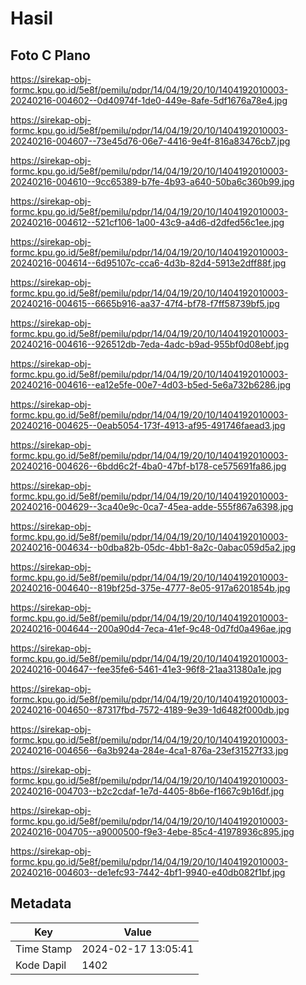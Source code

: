 # Hasil

## Foto C Plano

https://sirekap-obj-formc.kpu.go.id/5e8f/pemilu/pdpr/14/04/19/20/10/1404192010003-20240216-004602--0d40974f-1de0-449e-8afe-5df1676a78e4.jpg

https://sirekap-obj-formc.kpu.go.id/5e8f/pemilu/pdpr/14/04/19/20/10/1404192010003-20240216-004607--73e45d76-06e7-4416-9e4f-816a83476cb7.jpg

https://sirekap-obj-formc.kpu.go.id/5e8f/pemilu/pdpr/14/04/19/20/10/1404192010003-20240216-004610--9cc65389-b7fe-4b93-a640-50ba6c360b99.jpg

https://sirekap-obj-formc.kpu.go.id/5e8f/pemilu/pdpr/14/04/19/20/10/1404192010003-20240216-004612--521cf106-1a00-43c9-a4d6-d2dfed56c1ee.jpg

https://sirekap-obj-formc.kpu.go.id/5e8f/pemilu/pdpr/14/04/19/20/10/1404192010003-20240216-004614--6d95107c-cca6-4d3b-82d4-5913e2dff88f.jpg

https://sirekap-obj-formc.kpu.go.id/5e8f/pemilu/pdpr/14/04/19/20/10/1404192010003-20240216-004615--6665b916-aa37-47f4-bf78-f7ff58739bf5.jpg

https://sirekap-obj-formc.kpu.go.id/5e8f/pemilu/pdpr/14/04/19/20/10/1404192010003-20240216-004616--926512db-7eda-4adc-b9ad-955bf0d08ebf.jpg

https://sirekap-obj-formc.kpu.go.id/5e8f/pemilu/pdpr/14/04/19/20/10/1404192010003-20240216-004616--ea12e5fe-00e7-4d03-b5ed-5e6a732b6286.jpg

https://sirekap-obj-formc.kpu.go.id/5e8f/pemilu/pdpr/14/04/19/20/10/1404192010003-20240216-004625--0eab5054-173f-4913-af95-491746faead3.jpg

https://sirekap-obj-formc.kpu.go.id/5e8f/pemilu/pdpr/14/04/19/20/10/1404192010003-20240216-004626--6bdd6c2f-4ba0-47bf-b178-ce575691fa86.jpg

https://sirekap-obj-formc.kpu.go.id/5e8f/pemilu/pdpr/14/04/19/20/10/1404192010003-20240216-004629--3ca40e9c-0ca7-45ea-adde-555f867a6398.jpg

https://sirekap-obj-formc.kpu.go.id/5e8f/pemilu/pdpr/14/04/19/20/10/1404192010003-20240216-004634--b0dba82b-05dc-4bb1-8a2c-0abac059d5a2.jpg

https://sirekap-obj-formc.kpu.go.id/5e8f/pemilu/pdpr/14/04/19/20/10/1404192010003-20240216-004640--819bf25d-375e-4777-8e05-917a6201854b.jpg

https://sirekap-obj-formc.kpu.go.id/5e8f/pemilu/pdpr/14/04/19/20/10/1404192010003-20240216-004644--200a90d4-7eca-41ef-9c48-0d7fd0a496ae.jpg

https://sirekap-obj-formc.kpu.go.id/5e8f/pemilu/pdpr/14/04/19/20/10/1404192010003-20240216-004647--fee35fe6-5461-41e3-96f8-21aa31380a1e.jpg

https://sirekap-obj-formc.kpu.go.id/5e8f/pemilu/pdpr/14/04/19/20/10/1404192010003-20240216-004650--87317fbd-7572-4189-9e39-1d6482f000db.jpg

https://sirekap-obj-formc.kpu.go.id/5e8f/pemilu/pdpr/14/04/19/20/10/1404192010003-20240216-004656--6a3b924a-284e-4ca1-876a-23ef31527f33.jpg

https://sirekap-obj-formc.kpu.go.id/5e8f/pemilu/pdpr/14/04/19/20/10/1404192010003-20240216-004703--b2c2cdaf-1e7d-4405-8b6e-f1667c9b16df.jpg

https://sirekap-obj-formc.kpu.go.id/5e8f/pemilu/pdpr/14/04/19/20/10/1404192010003-20240216-004705--a9000500-f9e3-4ebe-85c4-41978936c895.jpg

https://sirekap-obj-formc.kpu.go.id/5e8f/pemilu/pdpr/14/04/19/20/10/1404192010003-20240216-004603--de1efc93-7442-4bf1-9940-e40db082f1bf.jpg


## Metadata

| Key        | Value               |
| ---------- | ------------------- |
| Time Stamp | 2024-02-17 13:05:41 |
| Kode Dapil | 1402                |



